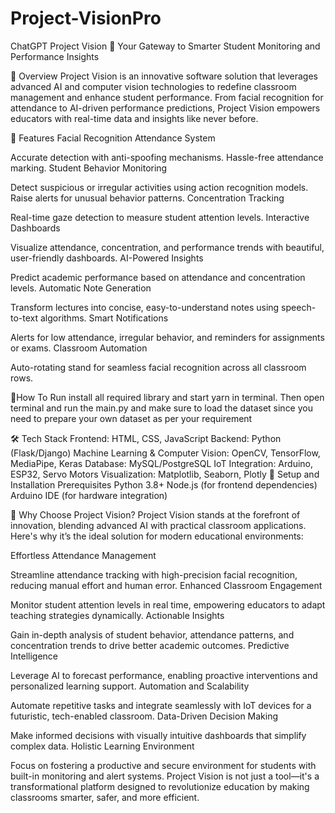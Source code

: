 # Project-VisionPro
ChatGPT
Project Vision 🚀
Your Gateway to Smarter Student Monitoring and Performance Insights

🌟 Overview
Project Vision is an innovative software solution that leverages advanced AI and computer vision technologies to redefine classroom management and enhance student performance. From facial recognition for attendance to AI-driven performance predictions, Project Vision empowers educators with real-time data and insights like never before.

🎯 Features
Facial Recognition Attendance System

Accurate detection with anti-spoofing mechanisms.
Hassle-free attendance marking.
Student Behavior Monitoring

Detect suspicious or irregular activities using action recognition models.
Raise alerts for unusual behavior patterns.
Concentration Tracking

Real-time gaze detection to measure student attention levels.
Interactive Dashboards

Visualize attendance, concentration, and performance trends with beautiful, user-friendly dashboards.
AI-Powered Insights

Predict academic performance based on attendance and concentration levels.
Automatic Note Generation

Transform lectures into concise, easy-to-understand notes using speech-to-text algorithms.
Smart Notifications

Alerts for low attendance, irregular behavior, and reminders for assignments or exams.
Classroom Automation

Auto-rotating stand for seamless facial recognition across all classroom rows.

👾How To Run
install all required library and start yarn  in terminal.
Then open terminal and run the main.py and make sure to load the dataset since you need to prepare your own dataset as per your requirement 

🛠️ Tech Stack
Frontend: HTML, CSS, JavaScript
Backend: Python (Flask/Django)
Machine Learning & Computer Vision: OpenCV, TensorFlow, MediaPipe, Keras
Database: MySQL/PostgreSQL
IoT Integration: Arduino, ESP32, Servo Motors
Visualization: Matplotlib, Seaborn, Plotly
🔧 Setup and Installation
Prerequisites
Python 3.8+
Node.js (for frontend dependencies)
Arduino IDE (for hardware integration)

🎯 Why Choose Project Vision?
Project Vision stands at the forefront of innovation, blending advanced AI with practical classroom applications. Here's why it’s the ideal solution for modern educational environments:

Effortless Attendance Management

Streamline attendance tracking with high-precision facial recognition, reducing manual effort and human error.
Enhanced Classroom Engagement

Monitor student attention levels in real time, empowering educators to adapt teaching strategies dynamically.
Actionable Insights

Gain in-depth analysis of student behavior, attendance patterns, and concentration trends to drive better academic outcomes.
Predictive Intelligence

Leverage AI to forecast performance, enabling proactive interventions and personalized learning support.
Automation and Scalability

Automate repetitive tasks and integrate seamlessly with IoT devices for a futuristic, tech-enabled classroom.
Data-Driven Decision Making

Make informed decisions with visually intuitive dashboards that simplify complex data.
Holistic Learning Environment

Focus on fostering a productive and secure environment for students with built-in monitoring and alert systems.
Project Vision is not just a tool—it's a transformational platform designed to revolutionize education by making classrooms smarter, safer, and more efficient.



